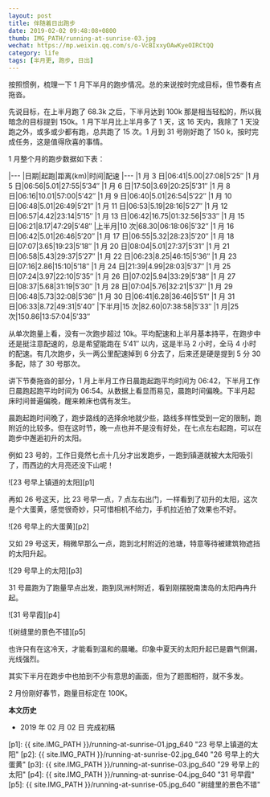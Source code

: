 ```yaml
---
layout: post
title: 伴随着日出跑步
date: 2019-02-02 09:48:08+0800
thumb: IMG_PATH/running-at-sunrise-03.jpg
wechat: https://mp.weixin.qq.com/s/o-VcBIxxyOAwKyeOIRCtQQ
category: life
tags: [半月更, 跑步, 日出]
---
```


按照惯例，梳理一下 1 月下半月的跑步情况。总的来说按时完成目标，但节奏有点拖沓。

先说目标，在上半月跑了 68.3k 之后，下半月达到 100k 那是相当轻松的，所以我暗念的目标提到 150k。1 月下半月比上半月多了 1 天，这 16 天内，我除了 1 天没跑之外，或多或少都有跑，总共跑了 15 次。1 月到 31 号刚好跑了 150 k，按时完成任务，这是值得欣喜的事情。

1 月整个月的跑步数据如下表：

|---
|日期|起跑|距离(km)|时间|配速
|---
|1 月 3 日|06:41|5.00|27:08|5′25″
|1 月 5 日|06:56|5.01|27:55|5′34″
|1 月 6 日|17:50|3.69|20:25|5′31″
|1 月 8 日|06:16|10.01|57:00|5′42″
|1 月 9 日|06:40|5.01|26:54|5′22″
|1 月 10 日|06:48|5.01|26:49|5′21″
|1 月 11 日|06:53|5.19|28:16|5′27″
|1 月 12 日|06:57|4.42|23:14|5′15″
|1 月 13 日|06:42|16.75|01:32:56|5′33″
|1 月 15 日|06:21|8.17|47:29|5′48″
|上半月|10 次|68.30|06:18:06|5′32″
|1 月 16 日|06:42|5.01|26:46|5′20″
|1 月 17 日|06:55|5.32|28:23|5′20″
|1 月 18 日|07:07|3.65|19:23|5′18″
|1 月 20 日|08:04|5.01|27:37|5′31″
|1 月 21 日|06:58|5.43|29:37|5′27″
|1 月 22 日|06:23|8.25|46:15|5′36″
|1 月 23 日|07:16|2.86|15:10|5′18″
|1 月 24 日|21:39|4.99|28:03|5′37″
|1 月 25 日|07:24|3.97|22:10|5′35″
|1 月 26 日|07:02|5.94|33:29|5′38″
|1 月 27 日|08:37|5.68|31:19|5′30″
|1 月 28 日|07:04|5.76|32:21|5′37″
|1 月 29 日|06:48|5.73|32:08|5′36″
|1 月 30 日|06:41|6.28|36:46|5′51″
|1 月 31 日|06:33|8.72|49:31|5′40″
|下半月|15 次|82.60|07:38:58|5′33″
|1 月|25 次|150.86|13:57:04|5′33″

从单次跑量上看，没有一次跑步超过 10k。平均配速和上半月基本持平，在跑步中还是挺注意配速的，总是希望能跑在 5′41″ 以内，这是半马 2 小时，全马 4 小时的配速。有几次跑步，头一两公里配速掉到 6 分去了，后来还是硬是提到 5 分 30 多配，除了 30 号那次。

讲下节奏拖沓的部分，1 月上半月工作日晨跑起跑平均时间为 06:42，下半月工作日晨跑起跑平均时间为 06:54。从数据上看显而易见，晨跑时间偏晚。下半月起床时间普遍偏晚，醒来赖床也偶有发生。

晨跑起跑时间晚了，跑步路线的选择余地就少些，路线多样性受到一定的限制，跑附近的比较多。但在这时节，晚一点也并不是没有好处，在七点左右起跑，可以在跑步中邂逅初升的太阳。

例如 23 号的，工作日竟然七点十几分才出发跑步，一跑到镇道就被大太阳吸引了，而西边的大月亮还没下山呢！

![23 号早上镇道的太阳][p1]

再如 26 号这天，比 23 号早一点，7 点左右出门，一样看到了初升的太阳，这次是个大蛋黄，感觉很奇妙，只可惜相机不给力，手机拉近拍了效果也不好。

![26 号早上的大蛋黄][p2]

又如 29 号这天，稍微早那么一点，跑到北村附近的池塘，特意等待被建筑物遮挡的太阳升起。

![29 号早上的太阳][p3]

31 号晨跑为了跑量早点出发，跑到凤洲村附近，看到刚摆脱南澳岛的太阳冉冉升起。

![31 号早霞][p4]

![树缝里的景色不错][p5]

也许只有在这冷天，才能看到温和的晨曦。印象中夏天的太阳升起已是霸气侧漏，光线强烈。

其实下半月在跑步中也拍到不少有意思的画面，但为了题图相符，就不多发。

2 月份刚好春节，跑量目标定在 100K。

**本文历史**

* 2019 年 02 月 02 日 完成初稿

[p1]: {{ site.IMG_PATH }}/running-at-sunrise-01.jpg_640 "23 号早上镇道的太阳"
[p2]: {{ site.IMG_PATH }}/running-at-sunrise-02.jpg_640 "26 号早上的大蛋黄"
[p3]: {{ site.IMG_PATH }}/running-at-sunrise-03.jpg_640 "29 号早上的太阳"
[p4]: {{ site.IMG_PATH }}/running-at-sunrise-04.jpg_640 "31 号早霞"
[p5]: {{ site.IMG_PATH }}/running-at-sunrise-05.jpg_640 "树缝里的景色不错"
